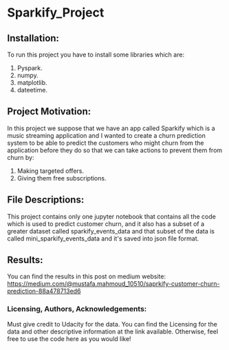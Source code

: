 # Sparkify_Project

## Installation:
To run this project you have to install some libraries which are:
1. Pyspark.
2. numpy.
3. matplotlib.
4. dateetime.

## Project Motivation:
In this project we suppose that we have an app called Sparkify which is a music streaming application and I wanted to create a churn prediction system to be able to predict the customers who might churn from the application before they do so that we can take actions to prevent them from churn by:
1. Making targeted offers.
2. Giving them free subscriptions.

## File Descriptions:
This project contains only one jupyter notebook that contains all the code which is used to predict customer churn, and it also has a subset of a greater dataset called sparkify_events_data and that subset of the data is called mini_sparkify_events_data and it's saved into json file format.

## Results:
You can find the results in this post on medium website: https://medium.com/@mustafa.mahmoud_10510/saprkify-customer-churn-prediction-88a478713ed6

### Licensing, Authors, Acknowledgements:
Must give credit to Udacity for the data. You can find the Licensing for the data and other descriptive information at the link available. Otherwise, feel free to use the code here as you would like!
